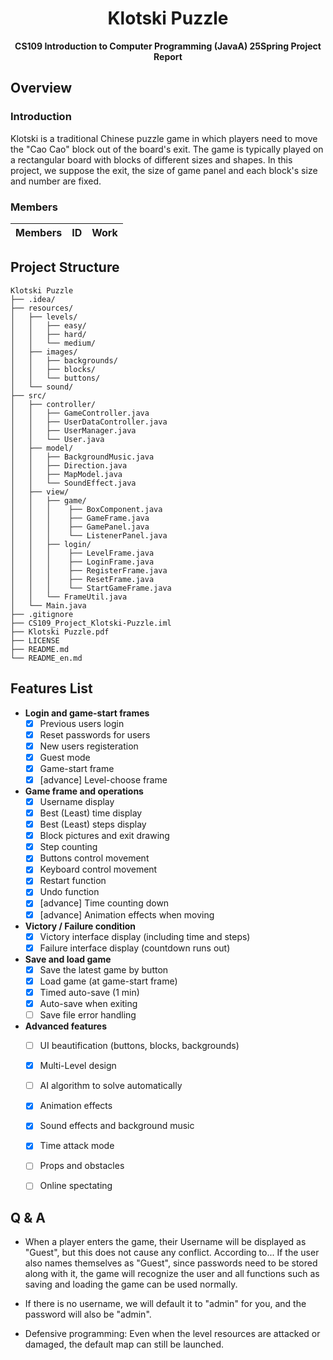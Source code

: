 <div align=center>

# Klotski Puzzle

**CS109 Introduction to Computer Programming (JavaA) 25Spring Project Report**

</div>

## Overview

### Introduction

Klotski is a traditional Chinese puzzle game in which players need to move the "Cao Cao" block out of the board's exit. The game is typically played on a rectangular board with blocks of different sizes and shapes. In this project, we suppose the exit, the size of game panel and each block's size and number are fixed.

### Members

|Members|ID|Work|
|:---:|:---:|:---:|

## Project Structure

```
Klotski Puzzle
├── .idea/
├── resources/
│   ├── levels/
│   │   ├── easy/
│   │   ├── hard/
│   │   └── medium/
│   ├── images/                         
│   │   ├── backgrounds/
│   │   ├── blocks/
│   │   └── buttons/
│   └── sound/
├── src/
│   ├── controller/
│   │   ├── GameController.java 
│   │   ├── UserDataController.java
│   │   ├── UserManager.java
│   │   └── User.java
│   ├── model/
│   │   ├── BackgroundMusic.java
│   │   ├── Direction.java
│   │   ├── MapModel.java
│   │   └── SoundEffect.java
│   ├── view/
│   │   ├── game/
│   │   │    ├── BoxComponent.java
│   │   │    ├── GameFrame.java
│   │   │    ├── GamePanel.java
│   │   │    └── ListenerPanel.java
│   │   ├── login/
│   │   │    ├── LevelFrame.java
│   │   │    ├── LoginFrame.java
│   │   │    ├── RegisterFrame.java
│   │   │    ├── ResetFrame.java
│   │   │    └── StartGameFrame.java
│   │   └── FrameUtil.java
│   └── Main.java
├── .gitignore
├── CS109_Project_Klotski-Puzzle.iml
├── Klotski Puzzle.pdf
├── LICENSE
├── README.md
└── README_en.md
```


## Features List

- **Login and game-start frames**
    - [x] Previous users login
    - [x] Reset passwords for users
    - [x] New users registeration
    - [x] Guest mode
    - [x] Game-start frame
    - [x] [advance] Level-choose frame

- **Game frame and operations**
    - [x] Username display
    - [x] Best (Least) time display
    - [x] Best (Least) steps display
    - [x] Block pictures and exit drawing
    - [x] Step counting
    - [x] Buttons control movement
    - [x] Keyboard control movement
    - [x] Restart function
    - [x] Undo function
    - [x] [advance] Time counting down
    - [x] [advance] Animation effects when moving

- **Victory / Failure condition**
    - [x] Victory interface display (including time and steps)
    - [x] Failure interface display (countdown runs out)

- **Save and load game**
    - [x] Save the latest game by button
    - [x] Load game (at game-start frame)
    - [x] Timed auto-save (1 min)
    - [x] Auto-save when exiting
    - [ ] Save file error handling

- **Advanced features**
    - [ ] UI beautification (buttons, blocks, backgrounds)
    - [x] Multi-Level design
    - [ ] AI algorithm to solve automatically
    - [x] Animation effects
    - [x] Sound effects and background music
    - [x] Time attack mode
    - [ ] Props and obstacles
    - [ ] Online spectating


## Q & A

- When a player enters the game, their Username will be displayed as "Guest", but this does not cause any conflict. According to... If the user also names themselves as "Guest", since passwords need to be stored along with it, the game will recognize the user and all functions such as saving and loading the game can be used normally.

- If there is no username, we will default it to "admin" for you, and the password will also be "admin".

- Defensive programming: Even when the level resources are attacked or damaged, the default map can still be launched.
